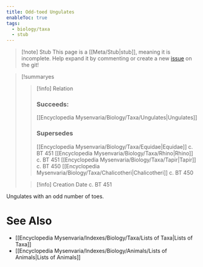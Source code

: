 ```yaml
---
title: Odd-toed Ungulates
enableToc: true
tags:
  - biology/taxa
  - stub
---
```


> [!note] Stub
> This page is a [[Meta/Stub|stub]], meaning it is incomplete. Help expand it by commenting or create a new [issue](https://github.com/RagtimeGal/quartz--encyclopedia-mysenvaria/issues/new/choose) on the git!


> [!summary[](Meta/Stubs.md)es
> > [!info] Relation
> > ### Succeeds:
> > [[Encyclopedia Mysenvaria/Biology/Taxa/Ungulates|Ungulates]]
> > ### Supersedes 
> > [[Encyclopedia Mysenvaria/Biology/Taxa/Equidae|Equidae]] c. BT 451
> > [[Encyclopedia Mysenvaria/Biology/Taxa/Rhino|Rhino]] c. BT 451
> > [[Encyclopedia Mysenvaria/Biology/Taxa/Tapir|Tapir]] c. BT 450
> > [[Encyclopedia Mysenvaria/Biology/Taxa/Chalicotheri|Chalicotheri]] c. BT 450
>
> > [!info] Creation Date
> > c. BT 451

Ungulates with an odd number of toes.

# See Also
- [[Encyclopedia Mysenvaria/Indexes/Biology/Taxa/Lists of Taxa|Lists of Taxa]]
- [[Encyclopedia Mysenvaria/Indexes/Biology/Animals/Lists of Animals|Lists of Animals]]
